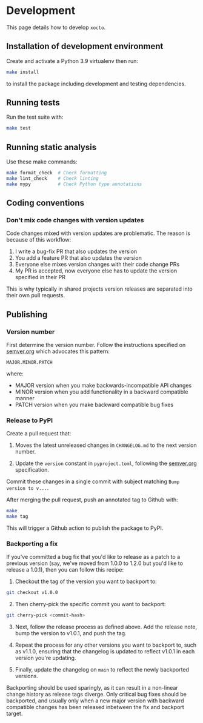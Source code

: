 # Development

This page details how to develop `xocto`.

## Installation of development environment

Create and activate a Python 3.9 virtualenv then run:

```sh
make install
```

to install the package including development and testing dependencies.

## Running tests

Run the test suite with:

```sh
make test
```

## Running static analysis

Use these make commands:

```sh
make format_check  # Check formatting
make lint_check    # Check linting
make mypy          # Check Python type annotations
```

## Coding conventions

### Don't mix code changes with version updates

Code changes mixed with version updates are problematic. The reason is because
of this workflow:

1. I write a bug-fix PR that also updates the version
2. You add a feature PR that also updates the version
3. Everyone else mixes version changes with their code change PRs
4. My PR is accepted, now everyone else has to update the version specified in
   their PR

This is why typically in shared projects version releases are separated into
their own pull requests.

## Publishing

### Version number

First determine the version number. Follow the instructions specified on
[semver.org](https://semver.org/) which advocates this pattern:

```
MAJOR.MINOR.PATCH
```

where:

- MAJOR version when you make backwards-incompatible API changes
- MINOR version when you add functionality in a backward compatible manner
- PATCH version when you make backward compatible bug fixes

### Release to PyPI

Create a pull request that:

1. Moves the latest unreleased changes in `CHANGELOG.md` to the next version number.

2. Update the `version` constant in `pyproject.toml`, following the
   [semver.org](https://semver.org/) specification.

Commit these changes in a single commit with subject matching
`Bump version to v...`.

After merging the pull request, push an annotated tag to Github with:

```sh
make
make tag
```

This will trigger a Github action to publish the package to PyPI.

### Backporting a fix

If you've committed a bug fix that you'd like to release as a patch to a previous
version (say, we've moved from 1.0.0 to 1.2.0 but you'd like to release a 1.0.1),
then you can follow this recipe:

1. Checkout the tag of the version you want to backport to:

```sh
git checkout v1.0.0
```

2. Then cherry-pick the specific commit you want to backport:

```sh
git cherry-pick <commit-hash>
```

3. Next, follow the release process as defined above. Add the release note, bump
   the version to v1.0.1, and push the tag.

4. Repeat the process for any other versions you want to backport to, such as
   v1.1.0, ensuring that the changelog is updated to reflect v1.0.1 in each
   version you're updating.

5. Finally, update the changelog on `main` to reflect the newly backported versions.

Backporting should be used sparingly, as it can result in a non-linear change
history as release tags diverge. Only critical bug fixes should be backported,
and usually only when a new major version with backward compatible changes has
been released inbetween the fix and backport target.
